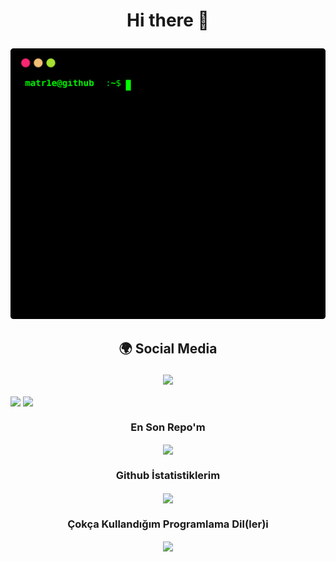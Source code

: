 # <p align="center"> Hi there 👋 </p>
<p align="center">
<a href="https://github.com/matr1e"></a><img src="./matr1e.svg"></img>
</p>


## <p align="center">  🌍 Social Media </p>

<p align="center">
<a href="https://www.instagram.com/matr1e/"><img src="https://img.shields.io/badge/Matrié%20-D90070.svg?&style=for-the-badge&logo=instagram&logoColor=white"></a>
</p>

<img align="center" src="https://spotify-github-profile.vercel.app/api/view?uid=31rztp4eqaxbifu4twrgho3vbg2e&cover_image=true&theme=default&bar_color=53b14f&bar_color_cover=false"></img> <img align="center" src="https://lanyard-profile-readme.vercel.app/api/927598578757664769?theme=light&bg=0372ad&animated=false&hideDiscrim=true&borderRadius=30px&idleMessage=Şuan%20hiçbir%20etkinlik%20yapmıyor..."></img>

### <p align="center"> En Son Repo'm </p>
<p align="center">
<img align="center", src="https://github-readme-stats.vercel.app/api/pin/?username=matr1e&repo=supervizor-bot"></img>
</p>

### <p align="center">Github İstatistiklerim </p> 
<p align="center">
<img align="center", src="https://github-readme-stats.vercel.app/api?username=matr1e&show_icons=true&bg_color=DEG,COLOR10,COLOR3">
</p> 

### <p align="center"> Çokça Kullandığım Programlama Dil(ler)i </p> 
<p align="center">
<img align="center", src="https://github-readme-stats.vercel.app/api/top-langs/?username=matr1e&layout=compact"></img>
</p>





